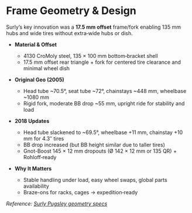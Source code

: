 # Frame Geometry & Design

Surly’s key innovation was a **17.5 mm offset** frame/fork enabling 135 mm hubs and wide tires without extra‐wide hubs or dish.

- **Material & Offset**  
  - 4130 CroMoly steel, 135 × 100 mm bottom‐bracket shell  
  - 17.5 mm offset rear triangle + fork for centered tire clearance and minimal wheel dish  

- **Original Geo (2005)**  
  - Head tube ~70.5°, seat tube ~72°, chainstays ~448 mm, wheelbase ~1080 mm  
  - Rigid fork, moderate BB drop ~55 mm, upright ride for stability and load  

- **2018 Updates**  
  - Head tube slackened to ~69.5°, wheelbase +11 mm, chainstay +10 mm for 4.3″ tires  
  - BB drop increased (but BB height similar due to taller tires)  
  - Gnot-Boost 145 × 12 mm dropouts (Ø 142 × 12 mm or 135 QR) + Rohloff‐ready  

- **Why It Matters**  
  - Stable handling under load, easy wheel swaps, global parts availability  
  - Braze-ons for racks, cages → expedition‐ready  

_Reference: [Surly Pugsley geometry specs](https://surlybikes.com/bikes/pugsley)_
